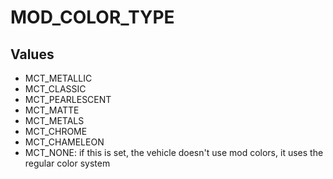 # MOD_COLOR_TYPE

## Values
* MCT_METALLIC
* MCT_CLASSIC
* MCT_PEARLESCENT
* MCT_MATTE
* MCT_METALS
* MCT_CHROME
* MCT_CHAMELEON
* MCT_NONE: if this is set, the vehicle doesn't use mod colors, it uses the regular color system